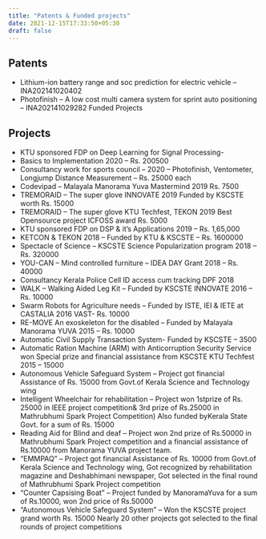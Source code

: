 ```yaml
---
title: "Patents & Funded projects"
date: 2021-12-15T17:33:50+05:30
draft: false
---
```


## Patents

* Lithium-ion battery range and soc prediction for electric vehicle – INA202141020402
* Photofinish – A low cost multi camera system for sprint auto positioning – INA202141029282
Funded Projects

## Projects

* KTU sponsored FDP on Deep Learning for Signal Processing-
* Basics to Implementation 2020 – Rs. 200500
* Consultancy work for sports council – 2020 – Photofinish, Ventometer, Longjump Distance Measurement – Rs. 25000 each
* Codevipad – Malayala Manorama Yuva Mastermind 2019 Rs. 7500
* TREMORAID – The super glove INNOVATE 2019 Funded by KSCSTE worth Rs. 15000
* TREMORAID – The super glove KTU Techfest, TEKON 2019 Best Opensource project ICFOSS award Rs. 5000
* KTU sponsored FDP on DSP & it’s Applications 2019 – Rs. 1,65,000
* KETCON & TEKON 2018 – Funded by KTU & KSCSTE – Rs. 1600000
* Spectacle of Science – KSCSTE Science Popularization program 2018 – Rs. 320000
* YOU-CAN – Mind controlled furniture – IDEA DAY Grant 2018 – Rs. 40000
* Consultancy Kerala Police Cell ID access cum tracking DPF 2018
* WALK – Walking Aided Leg Kit – Funded by KSCSTE INNOVATE 2016 – Rs. 10000
* Swarm Robots for Agriculture needs – Funded by ISTE, IEI & IETE at CASTALIA 2016 VAST- Rs. 10000
* RE-MOVE An exoskeleton for the disabled – Funded by Malayala Manorama YUVA 2015 – Rs. 10000
* Automatic Civil Supply Transaction System- Funded by KSCSTE –   3500
* Automatic Ration Machine (ARM) with Anticorruption Security Service won Special prize and financial assistance from KSCSTE KTU Techfest 2015 – 15000
* Autonomous Vehicle Safeguard System – Project got financial Assistance of Rs. 15000 from Govt.of Kerala Science and Technology wing
* Intelligent Wheelchair for rehabilitation – Project won 1stprize of Rs. 25000 in IEEE project competition& 3rd prize of Rs.25000 in Mathrubhumi Spark Project Competition) Also funded byKerala State Govt. for a sum of Rs. 15000
* Reading Aid for Blind and deaf – Project won 2nd prize of Rs.50000 in Mathrubhumi Spark Project competition and a financial assistance of Rs.10000 from Manorama YUVA project team.
* “EMMPAQ” – Project got financial Assistance of Rs. 10000 from Govt.of Kerala Science and Technology wing, Got recognized by rehabilitation magazine and Deshabhimani newspaper, Got selected in the final round of Mathrubhumi Spark Project competition
* “Counter Capsising Boat” – Project funded by ManoramaYuva for a sum of Rs.10000, won 2nd price of Rs.50000
* “Autonomous Vehicle Safeguard System” – Won the KSCSTE project grand worth Rs. 15000
Nearly 20 other projects got selected to the final rounds of project competitions